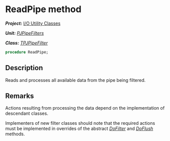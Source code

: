 # ReadPipe method

***Project:*** [I/O Utility Classes](../API.md)

***Unit:*** [_PJPipeFilters_](./PJPipeFilters.md)

***Class:*** [_TPJPipeFilter_](./TPJPipeFilter.md)

```pascal
procedure ReadPipe;
```

## Description

Reads and processes all available data from the pipe being filtered.

## Remarks

Actions resulting from processing the data depend on the implementation of descendant classes.

Implementers of new filter classes should note that the required actions must be implemented in overrides of the abstract [_DoFilter_](./TPJPipeFilter-DoFilter.md) and [_DoFlush_](./TPJPipeFilter-DoFlush.md) methods.
